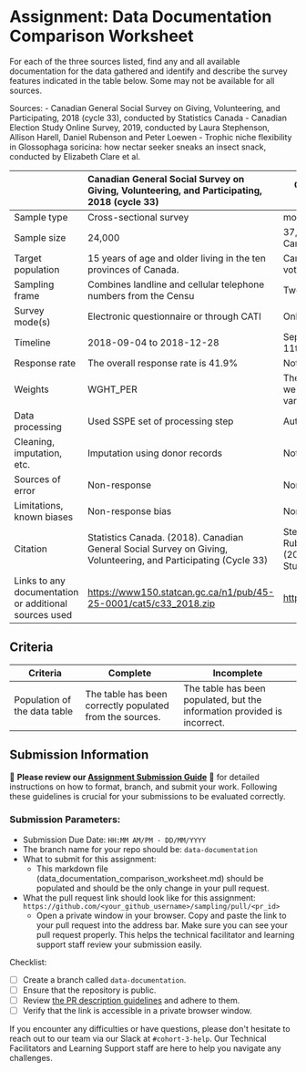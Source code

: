# Assignment: Data Documentation Comparison Worksheet

For each of the three sources listed, find any and all available documentation for the data gathered and identify and describe the survey features indicated in the table below. Some may not be available for all sources.

Sources: - Canadian General Social Survey on Giving, Volunteering, and Participating, 2018 (cycle 33), conducted by Statistics Canada - Canadian Election Study Online Survey, 2019, conducted by Laura Stephenson, Allison Harell, Daniel Rubenson and Peter Loewen - Trophic niche flexibility in Glossophaga soricina: how nectar seeker sneaks an insect snack, conducted by Elizabeth Clare et al.

|                                                       | Canadian General Social Survey on Giving, Volunteering, and Participating, 2018 (cycle 33) | Canadian Election Study Online Survey, 2019 | Trophic niche flexibility in Glossophaga soricina: how nectar seeker sneaks an insect snack |
|----------------|:--------------------|----------------|---------------------|
| Sample type                                           | Cross-sectional survey                                                      | modified rolling-cross                                     | Biological and ecological study                                                             |
| Sample size                                           | 24,000                                                                      | 37,822 members of the Canadian general population          | 38                                                                                          |
| Target population                                     | 15 years of age and older living in the ten provinces of Canada.            | Canadian citizens eligible to vote                         | Glossophaga soricina in Central America                                                     | 
| Sampling frame                                        | Combines landline and cellular telephone numbers from the Censu             | Two-wave panel                                             | Natural habitat                                                                             |      
| Survey mode(s)                                        | Electronic questionnaire or through CATI                                    | Online survey                                              | Lab analysis and field observations                                                         |
| Timeline                                              | 2018-09-04 to 2018-12-28                                                    | September 13th to November 11th, 2019                      | 7-week period from late May to early July 2009                                              |
| Response rate                                         | The overall response rate is 41.9%                                          | Not specified                                              | Not applicable                                                                              |
| Weights                                               | WGHT_PER                                                                    | The dataset includes the weights produced as 4 variables   | Not applicable                                                                              |
| Data processing                                       | Used SSPE set of processing step                                            | Automatic                                                  | DNA barcoding                                                                               |
| Cleaning, imputation, etc.                            | Imputation using donor records                                              | Not specified                                              | Lab procedures                                                                              |
| Sources of error                                      | Non-response                                                                | Non-response                                               | Sampling error and laboratory processing error                                              |
| Limitations, known biases                             | Non-response bias                                                           | Non-response bias                                          | Sample size                                                                                 |
| Citation                                              | Statistics Canada. (2018). Canadian General Social Survey on Giving, Volunteering, and Participating (Cycle 33) | Stephenson, L., Harell, A., Rubenson, D., & Loewen, P. (2019). Canadian Election Study Online Survey.  | Clare, E. et al. (2014). Trophic niche flexibility in Glossophaga soricina: how nectar seeker sneaks an insect snack.                                                                       |
| Links to any documentation or additional sources used | https://www150.statcan.gc.ca/n1/pub/45-25-0001/cat5/c33_2018.zip            | https://www.queensu.ca/cora/  | https://datadryad.org/stash/dataset/doi:10.5061/dryad.n7j27                                                                         |

## Criteria

|Criteria|Complete|Incomplete|
|--------|----|----|
|Population of the data table|The table has been correctly populated from the sources.|The table has been populated, but the information provided is incorrect.|

## Submission Information

🚨 **Please review our [Assignment Submission Guide](https://github.com/UofT-DSI/onboarding/blob/main/onboarding_documents/submissions.md)** 🚨 for detailed instructions on how to format, branch, and submit your work. Following these guidelines is crucial for your submissions to be evaluated correctly.

### Submission Parameters:
* Submission Due Date: `HH:MM AM/PM - DD/MM/YYYY`
* The branch name for your repo should be: `data-documentation`
* What to submit for this assignment:
     * This markdown file (data_documentation_comparison_worksheet.md) should be populated and should be the only change in your pull request.
* What the pull request link should look like for this assignment: `https://github.com/<your_github_username>/sampling/pull/<pr_id>`
     * Open a private window in your browser. Copy and paste the link to your pull request into the address bar. Make sure you can see your pull request properly. This helps the technical facilitator and learning support staff review your submission easily.

Checklist:
- [ ] Create a branch called `data-documentation`.
- [ ] Ensure that the repository is public.
- [ ] Review [the PR description guidelines](https://github.com/UofT-DSI/onboarding/blob/main/onboarding_documents/submissions.md#guidelines-for-pull-request-descriptions) and adhere to them.
- [ ] Verify that the link is accessible in a private browser window.

If you encounter any difficulties or have questions, please don't hesitate to reach out to our team via our Slack at `#cohort-3-help`. Our Technical Facilitators and Learning Support staff are here to help you navigate any challenges.
